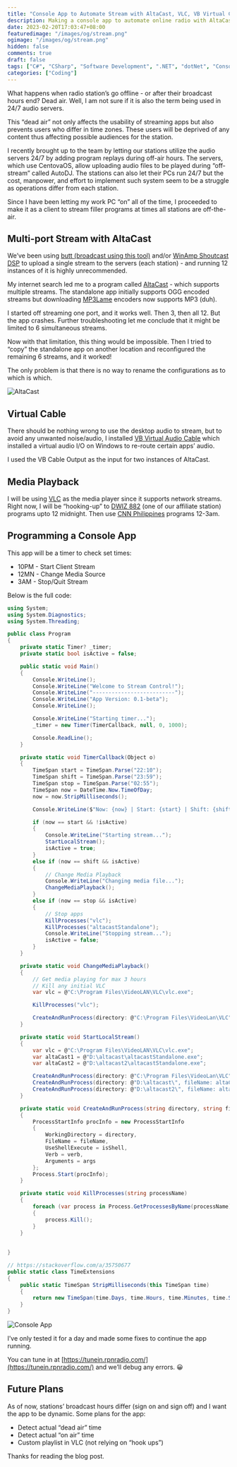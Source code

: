 ```yaml
---
title: "Console App to Automate Stream with AltaCast, VLC, VB Virtual Cable"
description: Making a console app to automate online radio with AltaCast, VLC, and VB Virtual Audio Cable
date: 2023-02-20T17:03:47+08:00
featuredimage: "/images/og/stream.png"
ogimage: "/images/og/stream.png"
hidden: false
comments: true
draft: false
tags: ["C#", "CSharp", "Software Development", ".NET", "dotNet", "Console app", "AltaCast", "online radio", "VLC", "Programming", "VB Virtual Audio Cable"]
categories: ["Coding"]
---
```


What happens when radio station’s go offline - or after their broadcast hours end? Dead air. Well, I am not sure if it is also the term being used in 24/7 audio servers.

This “dead air” not only affects the usability of streaming apps but also prevents users who differ in time zones. These users will be deprived of any content thus affecting possible audiences for the station.

I recently brought up to the team by letting our stations utilize the audio servers 24/7 by adding program replays during off-air hours. The servers, which use CentovaOS, allow uploading audio files to be played during “off-stream” called AutoDJ. The stations can also let their PCs run 24/7 but the cost, manpower, and effort to implement such system seem to be a struggle as operations differ from each station.

Since I have been letting my work PC “on” all of the time, I proceeded to make it as a client to stream filler programs at times all stations are off-the-air.

## Multi-port Stream with AltaCast

We’ve been using [butt (broadcast using this tool)](https://sourceforge.net/projects/butt/)  and/or [WinAmp Shoutcast DSP](https://directory.shoutcast.com/Winamp) to upload a single stream to the servers (each station) - and running 12 instances of it is highly unrecommended.

My internet search led me to a program called [AltaCast](http://www.altacast.com/) - which supports multiple streams. The standalone app initially supports OGG encoded streams but downloading [MP3Lame](https://lame.sourceforge.io/) encoders now supports MP3 (duh).

I started off streaming one port, and it works well. Then 3, then all 12. But the app crashes. Further troubleshooting let me conclude that it might be limited to 6 simultaneous streams.

Now with that limitation, this thing would be impossible. Then I tried to “copy” the standalone app on another location and reconfigured the remaining 6 streams, and it worked!

The only problem is that there is no way to rename the configurations as to which is which.

![AltaCast](altacast.png)

## Virtual Cable

There should be nothing wrong to use the desktop audio to stream, but to avoid any unwanted noise/audio, I installed [VB Virtual Audio Cable](https://vb-audio.com/Cable/) which installed a virtual audio I/O on Windows to re-route certain apps’ audio.

I used the VB Cable Output as the input for two instances of AltaCast.

## Media Playback

I will be using [VLC](https://www.videolan.org/vlc/) as the media player since it supports network streams. Right now, I will be “hooking-up” to [DWIZ 882](https://www.dwiz882am.com/) (one of our affiliate station) programs upto 12 midnight. Then use [CNN Philippines](https://cnnphilippines.com/) programs 12-3am.

## Programming a Console App

This app will be a timer to check set times:

- 10PM - Start Client Stream
- 12MN - Change Media Source
- 3AM - Stop/Quit Stream

Below is the full code:

```csharp
using System;
using System.Diagnostics;
using System.Threading;

public class Program
{
    private static Timer? _timer;
    private static bool isActive = false;

    public static void Main()
    {
        Console.WriteLine();
        Console.WriteLine("Welcome to Stream Control!");
        Console.WriteLine("--------------------------");
        Console.WriteLine("App Version: 0.1-beta");
        Console.WriteLine();

        Console.WriteLine("Starting timer...");
        _timer = new Timer(TimerCallback, null, 0, 1000);

        Console.ReadLine();
    }

    private static void TimerCallback(Object o)
    {
        TimeSpan start = TimeSpan.Parse("22:10");
        TimeSpan shift = TimeSpan.Parse("23:59");
        TimeSpan stop = TimeSpan.Parse("02:55");
        TimeSpan now = DateTime.Now.TimeOfDay;
        now = now.StripMilliseconds();

        Console.WriteLine($"Now: {now} | Start: {start} | Shift: {shift} | Stop: {stop}");

        if (now == start && !isActive)
        {
            Console.WriteLine("Starting stream...");
            StartLocalStream();
            isActive = true;
        }
        else if (now == shift && isActive)
        {
            // Change Media Playback
            Console.WriteLine("Changing media file...");
            ChangeMediaPlayback();
        }
        else if (now == stop && isActive)
        {
            // Stop apps
            KillProcesses("vlc");
            KillProcesses("altacastStandalone");
            Console.WriteLine("Stopping stream...");
            isActive = false;
        }
    }   

    private static void ChangeMediaPlayback()
    {
        // Get media playing for max 3 hours
        // Kill any initial VLC
        var vlc = @"C:\Program Files\VideoLAN\VLC\vlc.exe";

        KillProcesses("vlc");

        CreateAndRunProcess(directory: @"C:\Program Files\VideoLan\VLC", fileName: vlc, args: "https://streaming.cnnphilippines.com/live/myStream/playlist.m3u8");
    }

    private static void StartLocalStream()
    {
        var vlc = @"C:\Program Files\VideoLAN\VLC\vlc.exe";
        var altaCast1 = @"D:\altacast\altacastStandalone.exe";
        var altaCast2 = @"D:\altacast2\altacastStandalone.exe";

        CreateAndRunProcess(directory: @"C:\Program Files\VideoLan\VLC", fileName: vlc, args: "https://dwizmanila.radioca.st/stream.mp3");
        CreateAndRunProcess(directory: @"D:\altacast\", fileName: altaCast1, isShell: true, verb: "runas");
        CreateAndRunProcess(directory: @"D:\altacast2\", fileName: altaCast2, isShell: true, verb: "runas");
    }

    private static void CreateAndRunProcess(string directory, string fileName, string args = null, bool isShell = false, string verb = null)
    {
        ProcessStartInfo procInfo = new ProcessStartInfo
        {
            WorkingDirectory = directory,
            FileName = fileName,
            UseShellExecute = isShell,
            Verb = verb,
            Arguments = args
        };
        Process.Start(procInfo);
    }

    private static void KillProcesses(string processName)
    {
        foreach (var process in Process.GetProcessesByName(processName))
        {
            process.Kill();
        }
    }
    
   
}
```

```csharp
// https://stackoverflow.com/a/35750677
public static class TimeExtensions
{
    public static TimeSpan StripMilliseconds(this TimeSpan time)
    {
        return new TimeSpan(time.Days, time.Hours, time.Minutes, time.Seconds);
    }
}
```

![Console App](console-app-running.png)

I’ve only tested it for a day and made some fixes to continue the app running.

You can tune in at [https://tunein.rpnradio.com/](https://tunein.rpnradio.com/) and we’ll debug any errors. 😀

## Future Plans

As of now, stations’ broadcast hours differ (sign on and sign off) and I want the app to be dynamic. Some plans for the app:

- Detect actual “dead air” time
- Detect actual “on air” time
- Custom playlist in VLC (not relying on “hook ups”)

Thanks for reading the blog post.
